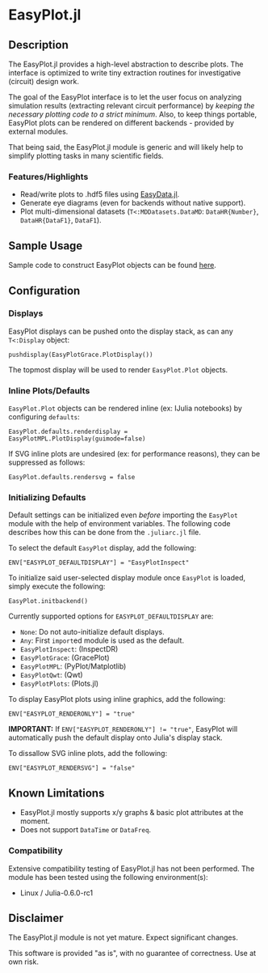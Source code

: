 # EasyPlot.jl

## Description

The EasyPlot.jl provides a high-level abstraction to describe plots.  The interface is optimized to write tiny extraction routines for investigative (circuit) design work.

The goal of the EasyPlot interface is to let the user focus on analyzing simulation results (extracting relevant circuit performance) by *keeping the necessary plotting code to a strict minimum*.  Also, to keep things portable, EasyPlot plots can be rendered on different backends - provided by external modules.

That being said, the EasyPlot.jl module is generic and will likely help to simplify plotting tasks in many scientific fields.

### Features/Highlights

 - Read/write plots to .hdf5 files using [EasyData.jl](https://github.com/ma-laforge/EasyData.jl).
 - Generate eye diagrams (even for backends without native support).
 - Plot multi-dimensional datasets (`T<:MDDatasets.DataMD`: `DataHR{Number}`, `DataHR{DataF1}`, `DataF1`).

## Sample Usage

Sample code to construct EasyPlot objects can be found [here](sample/).

## Configuration

### Displays

EasyPlot displays can be pushed onto the display stack, as can any `T<:Display` object:

	pushdisplay(EasyPlotGrace.PlotDisplay())

The topmost display will be used to render `EasyPlot.Plot` objects.


### Inline Plots/Defaults

`EasyPlot.Plot` objects can be rendered inline (ex: IJulia notebooks) by configuring `defaults`:

	EasyPlot.defaults.renderdisplay = EasyPlotMPL.PlotDisplay(guimode=false)

If SVG inline plots are undesired (ex: for performance reasons), they can be suppressed as follows:

	EasyPlot.defaults.rendersvg = false

### Initializing Defaults

Default settings can be initialized even *before* importing the `EasyPlot` module with the help of environment variables.  The following code describes how this can be done from the `.juliarc.jl` file.

To select the default `EasyPlot` display, add the following:

	ENV["EASYPLOT_DEFAULTDISPLAY"] = "EasyPlotInspect"

To initialize said user-selected display module once `EasyPlot` is loaded, simply execute the following:

	EasyPlot.initbackend()

Currently supported options for `EASYPLOT_DEFAULTDISPLAY` are:
 - `None`: Do not auto-initialize default displays.
 - `Any`: First `import`ed module is used as the default.
 - `EasyPlotInspect`: (InspectDR)
 - `EasyPlotGrace`: (GracePlot)
 - `EasyPlotMPL`: (PyPlot/Matplotlib)
 - `EasyPlotQwt`: (Qwt)
 - `EasyPlotPlots`: (Plots.jl)

To display EasyPlot plots using inline graphics, add the following:

	ENV["EASYPLOT_RENDERONLY"] = "true"

**IMPORTANT:** If `ENV["EASYPLOT_RENDERONLY"] != "true"`, EasyPlot will automatically push the default display onto Julia's display stack.

To dissallow SVG inline plots, add the following:

	ENV["EASYPLOT_RENDERSVG"] = "false"

## Known Limitations

 - EasyPlot.jl mostly supports x/y graphs & basic plot attributes at the moment.
 - Does not support `DataTime` or `DataFreq`.

### Compatibility

Extensive compatibility testing of EasyPlot.jl has not been performed.  The module has been tested using the following environment(s):

 - Linux / Julia-0.6.0-rc1

## Disclaimer

The EasyPlot.jl module is not yet mature.  Expect significant changes.

This software is provided "as is", with no guarantee of correctness.  Use at own risk.
